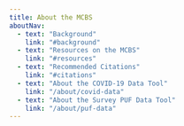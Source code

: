 ```yaml
---
title: About the MCBS
aboutNav:
  - text: "Background"
    link: "#background"
  - text: "Resources on the MCBS"
    link: "#resources"
  - text: "Recommended Citations"
    link: "#citations"
  - text: "About the COVID-19 Data Tool"
    link: "/about/covid-data"
  - text: "About the Survey PUF Data Tool"
    link: "/about/puf-data"
---
```

